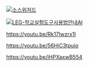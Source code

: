 
[![소스위저드](http://img.youtube.com/vi/Rk17Iwzrx1I/0.jpg)](https://youtu.be/Rk17Iwzrx1I)

[![LEG-학교실험도구사용법안내AI](http://img.youtube.com/vi/iHPXaxwB554/0.jpg)](iHPXaxwB554)


https://youtu.be/Rk17Iwzrx1I

https://youtu.be/56HiC3tpujo

https://youtu.be/iHPXaxwB554

